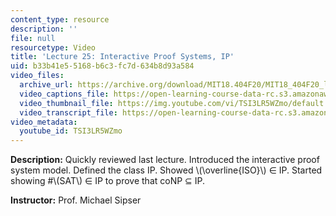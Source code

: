 ```yaml
---
content_type: resource
description: ''
file: null
resourcetype: Video
title: 'Lecture 25: Interactive Proof Systems, IP'
uid: b33b41e5-5168-b6c3-fc7d-634b8d93a584
video_files:
  archive_url: https://archive.org/download/MIT18.404F20/MIT18_404F20_lec25_300k.mp4
  video_captions_file: https://open-learning-course-data-rc.s3.amazonaws.com/18-404j-theory-of-computation-fall-2020/4e3b372ff4515ee78308ba3da00c42a1_TSI3LR5WZmo.vtt
  video_thumbnail_file: https://img.youtube.com/vi/TSI3LR5WZmo/default.jpg
  video_transcript_file: https://open-learning-course-data-rc.s3.amazonaws.com/18-404j-theory-of-computation-fall-2020/8b3e808aa8f62fc7000d5ff404da54a9_TSI3LR5WZmo.pdf
video_metadata:
  youtube_id: TSI3LR5WZmo
---
```


**Description:** Quickly reviewed last lecture. Introduced the interactive proof system model. Defined the class IP. Showed \\(\\overline{ISO}\\) ∈ IP. Started showing #\\(SAT\\) ∈ IP to prove that coNP ⊆ IP.

**Instructor:** Prof. Michael Sipser
